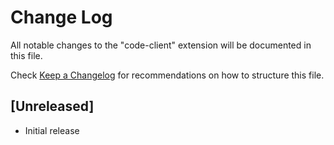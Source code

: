 # Change Log

All notable changes to the "code-client" extension will be documented in this file.

Check [Keep a Changelog](http://keepachangelog.com/) for recommendations on how to structure this file.

## [Unreleased]

- Initial release